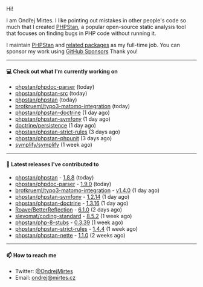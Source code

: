 Hi!

I am Ondřej Mirtes. I like pointing out mistakes in other people's code so much that I created [PHPStan](https://phpstan.org/), a popular open-source static analysis tool that focuses on finding bugs in PHP code without running it.

I maintain [PHPStan](https://github.com/phpstan/phpstan) and [related packages](https://github.com/phpstan/) as my full-time job. You can sponsor my work using [GitHub Sponsors](https://github.com/sponsors/ondrejmirtes) Thank you!

---

#### 💻 Check out what I'm currently working on

- [phpstan/phpdoc-parser](https://github.com/phpstan/phpdoc-parser) (today)
- [phpstan/phpstan-src](https://github.com/phpstan/phpstan-src) (today)
- [phpstan/phpstan](https://github.com/phpstan/phpstan) (today)
- [brotkrueml/typo3-matomo-integration](https://github.com/brotkrueml/typo3-matomo-integration) (today)
- [phpstan/phpstan-doctrine](https://github.com/phpstan/phpstan-doctrine) (1 day ago)
- [phpstan/phpstan-symfony](https://github.com/phpstan/phpstan-symfony) (1 day ago)
- [doctrine/persistence](https://github.com/doctrine/persistence) (1 day ago)
- [phpstan/phpstan-strict-rules](https://github.com/phpstan/phpstan-strict-rules) (3 days ago)
- [phpstan/phpstan-phpunit](https://github.com/phpstan/phpstan-phpunit) (3 days ago)
- [symplify/symplify](https://github.com/symplify/symplify) (1 week ago)

---

#### 🔭 Latest releases I've contributed to

- [phpstan/phpstan](https://github.com/phpstan/phpstan) - [1.8.8](https://github.com/phpstan/phpstan/releases/tag/1.8.8) (today)
- [phpstan/phpdoc-parser](https://github.com/phpstan/phpdoc-parser) - [1.9.0](https://github.com/phpstan/phpdoc-parser/releases/tag/1.9.0) (today)
- [brotkrueml/typo3-matomo-integration](https://github.com/brotkrueml/typo3-matomo-integration) - [v1.4.0](https://github.com/brotkrueml/typo3-matomo-integration/releases/tag/v1.4.0) (1 day ago)
- [phpstan/phpstan-symfony](https://github.com/phpstan/phpstan-symfony) - [1.2.14](https://github.com/phpstan/phpstan-symfony/releases/tag/1.2.14) (1 day ago)
- [phpstan/phpstan-doctrine](https://github.com/phpstan/phpstan-doctrine) - [1.3.16](https://github.com/phpstan/phpstan-doctrine/releases/tag/1.3.16) (1 day ago)
- [Roave/BetterReflection](https://github.com/Roave/BetterReflection) - [6.1.0](https://github.com/Roave/BetterReflection/releases/tag/6.1.0) (2 days ago)
- [slevomat/coding-standard](https://github.com/slevomat/coding-standard) - [8.5.2](https://github.com/slevomat/coding-standard/releases/tag/8.5.2) (1 week ago)
- [phpstan/php-8-stubs](https://github.com/phpstan/php-8-stubs) - [0.3.39](https://github.com/phpstan/php-8-stubs/releases/tag/0.3.39) (1 week ago)
- [phpstan/phpstan-strict-rules](https://github.com/phpstan/phpstan-strict-rules) - [1.4.4](https://github.com/phpstan/phpstan-strict-rules/releases/tag/1.4.4) (1 week ago)
- [phpstan/phpstan-nette](https://github.com/phpstan/phpstan-nette) - [1.1.0](https://github.com/phpstan/phpstan-nette/releases/tag/1.1.0) (2 weeks ago)

---

#### 📫 How to reach me

- Twitter: [@OndrejMirtes](https://twitter.com/ondrejmirtes)
- Email: [ondrej@mirtes.cz](mailto:ondrej@mirtes.cz)
